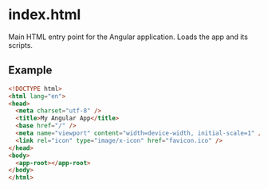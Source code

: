 # index.html

Main HTML entry point for the Angular application. Loads the app and its scripts.

## Example

```html
<!DOCTYPE html>
<html lang="en">
<head>
  <meta charset="utf-8" />
  <title>My Angular App</title>
  <base href="/" />
  <meta name="viewport" content="width=device-width, initial-scale=1" />
  <link rel="icon" type="image/x-icon" href="favicon.ico" />
</head>
<body>
  <app-root></app-root>
</body>
</html>
```
